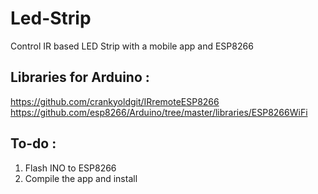 # Led-Strip
Control IR based LED Strip with a mobile app and ESP8266

## Libraries for Arduino :
https://github.com/crankyoldgit/IRremoteESP8266
https://github.com/esp8266/Arduino/tree/master/libraries/ESP8266WiFi

## To-do :
1. Flash INO to ESP8266
2. Compile the app and install

